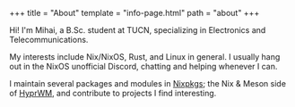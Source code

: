 +++
title = "About"
template = "info-page.html"
path = "about"
+++

Hi! I'm Mihai, a B.Sc. student at TUCN, specializing in Electronics and Telecommunications.

My interests include Nix/NixOS, Rust, and Linux in general. I usually hang out in the NixOS unofficial Discord, chatting and helping whenever I can.

I maintain several packages and modules in [Nixpkgs](https://github.com/NixOS/nixpkgs); the Nix & Meson side of [HyprWM](https://github.com/hyprwm), and contribute to projects I find interesting.
